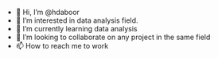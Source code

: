 - 👋 Hi, I’m @hdaboor
- 👀 I’m interested in data analysis field.
- 🌱 I’m currently learning data analysis
- 💞️ I’m looking to collaborate on any project in the same field
- 📫 How to reach me to work

<!---
hdaboor/hdaboor is a ✨ special ✨ repository because its `README.md` (this file) appears on your GitHub profile.
You can click the Preview link to take a look at your changes.
--->
